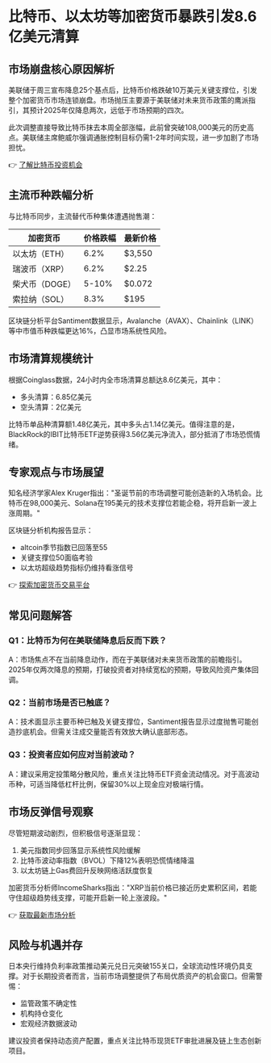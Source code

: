# 比特币、以太坊等加密货币暴跌引发8.6亿美元清算

## 市场崩盘核心原因解析

美联储于周三宣布降息25个基点后，比特币价格跌破10万美元关键支撑位，引发整个加密货币市场连锁崩盘。市场抛压主要源于美联储对未来货币政策的鹰派指引，其预计2025年仅降息两次，远低于市场预期的四次。

此次调整直接导致比特币抹去本周全部涨幅，此前曾突破108,000美元的历史高点。美联储主席鲍威尔强调通胀控制目标仍需1-2年时间实现，进一步加剧了市场担忧。

👉 [了解比特币投资机会](https://bit.ly/okx_welcome)

## 主流币种跌幅分析

与比特币同步，主流替代币种集体遭遇抛售潮：

| 加密货币 | 价格跌幅 | 最新价格 |
|----------|----------|----------|
| 以太坊（ETH） | 6.2% | $3,550 |
| 瑞波币（XRP） | 6.2% | $2.25 |
| 柴犬币（DOGE） | 5-10% | $0.072 |
| 索拉纳（SOL） | 8.3% | $195 |

区块链分析平台Santiment数据显示，Avalanche（AVAX）、Chainlink（LINK）等中市值币种跌幅更达16%，凸显市场系统性风险。

## 市场清算规模统计

根据Coinglass数据，24小时内全市场清算总额达8.6亿美元，其中：

- 多头清算：6.85亿美元
- 空头清算：2亿美元

比特币单品种清算额1.48亿美元，其中多头占1.14亿美元。值得注意的是，BlackRock的IBIT比特币ETF逆势获得3.56亿美元净流入，部分抵消了市场恐慌情绪。

## 专家观点与市场展望

知名经济学家Alex Kruger指出："圣诞节前的市场调整可能创造新的入场机会。比特币在98,000美元、Solana在195美元的技术支撑位若能企稳，将开启新一波上涨周期。"

区块链分析机构报告显示：
- altcoin季节指数已回落至55
- 关键支撑位50面临考验
- 以太坊超级趋势指标仍维持看涨信号

👉 [探索加密货币交易平台](https://bit.ly/okx_welcome)

## 常见问题解答

### Q1：比特币为何在美联储降息后反而下跌？
A：市场焦点不在当前降息动作，而在于美联储对未来货币政策的前瞻指引。2025年仅两次降息的预期，打破投资者对持续宽松的预期，导致风险资产集体回调。

### Q2：当前市场是否已触底？
A：技术面显示主要币种已触及关键支撑位，Santiment报告显示过度抛售可能创造抄底机会。但需关注成交量能否有效放大确认底部形态。

### Q3：投资者应如何应对当前波动？
A：建议采用定投策略分散风险，重点关注比特币ETF资金流动情况。对于高波动币种，可适当降低杠杆比例，保留30%以上现金应对极端行情。

## 市场反弹信号观察

尽管短期波动剧烈，但积极信号逐渐显现：
1. 美元指数同步回落显示系统性风险缓解
2. 比特币波动率指数（BVOL）下降12%表明恐慌情绪降温
3. 以太坊链上Gas费回升反映网络活跃度恢复

加密货币分析师IncomeSharks指出："XRP当前价格已接近历史累积区间，若能守住超级趋势线支撑，可能开启新一轮上涨波段。"

👉 [获取最新市场分析](https://bit.ly/okx_welcome)

## 风险与机遇并存

日本央行维持负利率政策推动美元兑日元突破155关口，全球流动性环境仍具支撑。对于长期投资者而言，当前市场调整提供了布局优质资产的机会窗口。但需警惕：
- 监管政策不确定性
- 机构持仓变化
- 宏观经济数据波动

建议投资者保持动态资产配置，重点关注比特币现货ETF审批进展及链上生态创新项目。